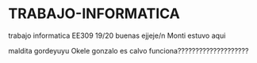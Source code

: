 # TRABAJO-INFORMATICA
trabajo informatica EE309 19/20 
buenas ejjeje/n
Monti estuvo aqui

maldita gordeyuyu
Okele
gonzalo es calvo
 funciona????????????????????